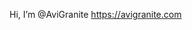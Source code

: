 Hi, I’m @AviGranite
https://avigranite.com

<!---
AviGranite/AviGranite is a ✨ special ✨ repository because its `README.md` (this file) appears on your GitHub profile.
You can click the Preview link to take a look at your changes.
--->
